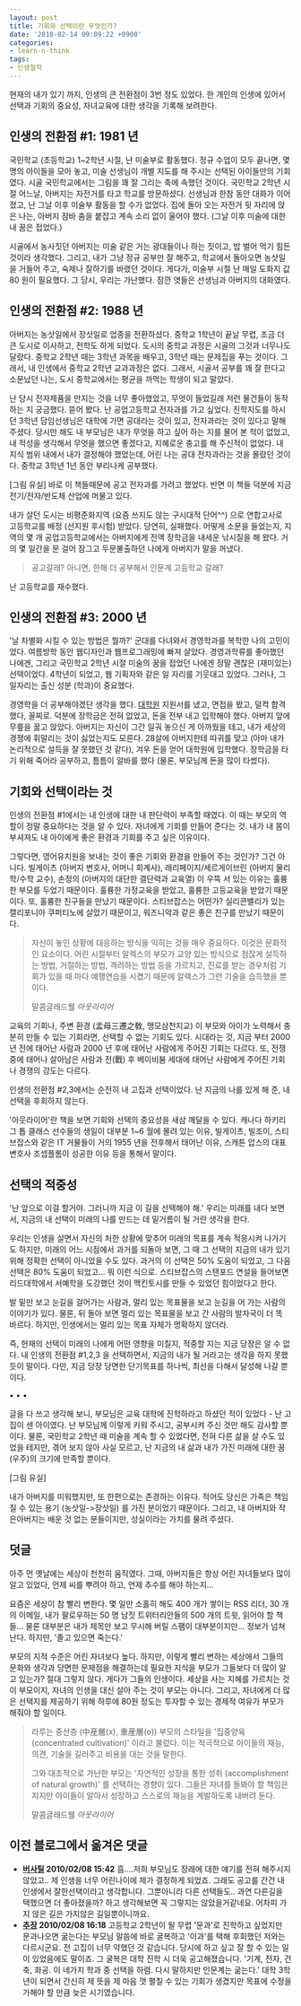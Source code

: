 ```yaml
---
layout: post
title: 기회와 선택이란 무엇인가?
date: '2010-02-14 09:09:22 +0900'
categories:
- learn-n-think
tags:
- 인생철학
---
```


현재의 내가 있기 까지, 인생의 큰 전환점이 3번 정도 있었다. 한 개인의 인생에 있어서 선택과 기회의 중요성, 자녀교육에 대한 생각을 기록해 보려한다.

## 인생의 전환점 #1: 1981 년

국민학교 (초등학교) 1~2학년 시절, 난 미술부로 활동했다. 정규 수업이 모두 끝나면, 몇 명의 아이들을 모아 놓고, 미술 선생님이 개별 지도를 해 주시는 선택된 아이들만의 기회였다. 시골 국민학교에서는 그림을 꽤 잘 그리는 축에 속했던 것이다. 국민학교 2학년 시절 어느날, 아버지는 자전거를 타고 학교를 방문하셨다. 선생님과 한참 동안 대화가 이어졌고, 난 그날 이후 미술부 활동을 할 수가 없었다. 집에 돌아 오는 자전거 뒷 자리에 앉은 나는, 아버지 잠바 춤을 붙잡고 계속 소리 없이 울어야 했다. (그날 이후 미술에 대한 내 꿈은 접었다.)

시골에서 농사짓던 아버지는 미술 같은 거는 광대들이나 하는 짓이고, 밥 벌어 먹기 힘든 것이라 생각했다. 그리고, 내가 그냥 정규 공부만 잘 해주고, 학교에서 돌아오면 농삿일을 거들어 주고, 숙제나 잘하기를 바랬던 것이다. 게다가, 미술부 시절 난 매일 도화지 값 80 원이 필요했다. 그 당시, 우리는 가난했다. 잠깐 엿들은 선생님과 아버지의 대화였다.

<!--more-->

## 인생의 전환점 #2: 1988 년

아버지는 농삿일에서 장삿일로 업종을 전환하셨다. 중학교 1학년이 끝날 무렵, 조금 더 큰 도시로 이사하고, 전학도 하게 되었다. 도시의 중학교 과정은 시골의 그것과 너무나도 달랐다. 중학교 2학년 때는 3학년 과목을 배우고, 3학년 때는 문제집을 푸는 것이다. 그래서, 내 인생에서 중학교 2학년 교과과정은 없다. 그래서, 시골서 공부를 꽤 잘 한다고 소문났던 나는, 도시 중학교에서는 평균을 까먹는 학생이 되고 말았다.

난 당시 전자제품을 만지는 것을 너무 좋아했었고, 무엇이 들었길래 저런 물건들이 동작하는 지 궁금했다. 뜯어 봤다. 난 공업고등학교 전자과를 가고 싶었다. 진학지도를 하시던 3학년 담임선생님은 대학에 가면 공대라는 것이 있고, 전자과라는 것이 있다고 말해주셨다. 당시만 해도 내 부모님은 내가 무엇을 하고 싶어 하는 지를 물어 본 적이 없었고, 내 적성을 생각해서 무엇을 했으면 좋겠다고, 지혜로운 충고를 해 주신적이 없었다. 내 지식 범위 내에서 내가 결정해야 했었는데, 어린 나는 공대 전자과라는 것을 몰랐던 것이다. 중학교 3학년 1년 동안 부리나케 공부했다.

[그림 유실] 바로 이 책들때문에 공고 전자과를 가려고 했었다. 반면 이 책들 덕분에 지금 전기/전자/반도체 산업에 머물고 있다.

내가 살던 도시는 비평준화지역 (요즘 쓰지도 않는 구시대적 단어^^) 으로 연합고사로 고등학교를 배정 (선지원 후시험) 받았다. 당연히, 실패했다. 어떻게 소문을 들었는지, 지역의 몇 개 공업고등학교에서는 아버지에게 전액 장학금을 내세운 낚시질을 해 왔다. 거의 몇 일간을 문 걸어 잠그고 두문불출하던 나에게 아버지가 말을 꺼냈다.

> 공고갈래? 아니면, 한해 더 공부해서 인문계 고등학교 갈래?

난 고등학교를 재수했다.

## 인생의 전환점 #3: 2000 년

'날 차별화 시킬 수 있는 방법은 뭘까?' 군대를 다녀와서 경영학과를 복학한 나의 고민이었다. 여름방학 동안 웹디자인과 웹프로그래밍에 빠져 살았다. 경영과학류를 좋아했던 나에겐, 그리고 국민학교 2학년 시절 미술의 꿈을 접었던 나에겐 정말 괜찮은 (재미있는) 선택이었다. 4학년이 되었고, 웹 기획자와 같은 일 자리를 기웃대고 있었다. 그러나, 그 일자리는 출신 성분 (학과)이 중요했다.

경영학을 더 공부해야겠단 생각을 했다. [대학원](http://gsp.khu.ac.kr) 지원서를 냈고, 면접을 봤고, 덜컥 합격했다, 꼴찌로. 덕분에 장학금은 전혀 없었고, 돈을 전부 내고 입학해야 했다. 아버지 앞에 무릎을 꿇고 앉았다. 아버지는 자신이 그간 일궈 놓으신 게 아까웠을 테고, 내가 세상의 경쟁에 휘말리는 것이 싫었는지도 모른다. 28살에 아버지한테 따귀를 맞고 (아마 내가 논리적으로 설득을 잘 못했던 것 같다), 겨우 돈을 얻어 대학원에 입학했다. 장학금을 타기 위해 죽어라 공부하고, 틈틈이 알바를 했다 (물론, 부모님께 돈을 많이 타썼다).

## 기회와 선택이라는 것

인생의 전환점 #1에서는 내 인생에 대한 내 판단력이 부족할 때였다. 이 때는 부모의 역할이 정말 중요하다는 것을 알 수 있다. 자녀에게 기회를 만들어 준다는 것. 내가 내 몸이 부셔져도 내 아이에게 좋은 환경과 기회를 주고 싶은 이유이다.

그렇다면, 영어유치원을 보내는 것이 좋은 기회와 환경을 만들어 주는 것인가? 그건 아니다. 빌게이츠 (아버지 변호사, 어머니 회계사), 래리페이지/세르게이브린 (아버지 물리학/수학 교수), 손정의 (아버지의 대단한 결단력과 교육열) 이 우뚝 서 있는 이유는 훌륭한 부모를 두었기 때문이다. 훌륭한 가정교육을 받았고, 훌륭한 고등교육을 받았기 때문이다. 또, 훌륭한 친구들을 만났기 때문이다. 스티브잡스는 어떤가? 실리콘밸리가 있는 캘리포니아 쿠퍼티노에 살았기 때문이고, 워즈니악과 같은 좋은 친구를 만났기 때문이다.

> 자신이 놓인 상황에 대응하는 방식을 익히는 것을 매우 중요하다. 이것은 문화적인 요소이다. 어린 시절부터 알렉스의 부모가 교양 있는 방식으로 점잖게 설득하는 방법, 거절하는 방법, 격려하는 방법 등을 가르치고, 진료를 받는 경우처럼 기회가 있을 때 마다 예행연습을 시켰기 때문에 알렉스가 그런 기술을 습득했을 뿐이다.
> <footer>말콤글래드웰 <cite>아웃라이어</cite></footer>

교육의 기회나, 주변 환경 (孟母三遷之敎, 맹모삼천지교) 이 부모와 아이가 노력해서 충분히 만들 수 있는 기회라면, 선택할 수 없는 기회도 있다. 시대라는 것, 지금 부터 2000년 전에 태어난 사람과 2000 년 후에 태어난 사람에게 주어진 기회는 다르다. 또, 전쟁 중에 태어나 살아남은 사람과 전(戰) 후 베이비붐 세대에 태어난 사람에게 주어진 기회나 경쟁의 강도는 다르다.

인생의 전환점 #2,3에서는 순전히 내 고집과 선택이었다. 난 지금의 나를 있게 해 준, 내 선택을 후회하지 않는다.

'아웃라이어'란 책을 보면 기회와 선택의 중요성을 새삼 깨달을 수 있다. 캐나다 하키리그 톱 클래스 선수들의 생일이 대부분 1~6 월에 몰려 있는 이유, 빌게이츠, 빌조이, 스티브잡스와 같은 IT 거물들이 거의 1955 년을 전후해서 태어난 이유, 스캐튼 압스의 대표변호사 조셉플롬이 성공한 이유 등을 통해서 말이다.

## 선택의 적중성

'난 앞으로 이걸 할거야. 그러니까 지금 이 길을 선택해야 해.' 우리는 미래를 내다 보면서, 지금의 내 선택이 미래의 나를 만드는 데 밑거름이 될 거란 생각을 한다.

우리는 인생을 살면서 자신의 처한 상황에 맞추어 미래의 목표를 계속 적응시켜 나가기도 하지만, 미래의 어느 시점에서 과거를 되돌아 보면, 그 때 그 선택의 지금의 내가 있기 위해 정확한 선택이 아니었을 수도 있다. 과거의 이 선택은 50% 도움이 되었고, 그 다음 선택은 80% 도움이 되었고... 뭐 이런 식으로. 스티브잡스의 스탠포드 연설을 들어보면 리드대학에서 서예학을 도강했던 것이 맥킨토시를 만들 수 있었던 힘이었다고 한다.

발 밑만 보고 눈길을 걸어가는 사람과, 멀리 있는 목표물을 보고 눈길을 어 가는 사람의 이야기가 있다. 물론, 뒤 돌아 보면 멀리 있는 목표물을 보고 간 사람의 발자국이 더 똑 바르다. 하지만, 인생에서는 멀리 있는 목표 자체가 명확하지 않더라.

즉, 현재의 선택이 미래의 나에게 어떤 영향을 미칠지, 적중할 지는 지금 당장은 알 수 없다. 내 인생의 전환점 #1,2,3 을 선택하면서, 지금의 내가 될 거라고는 생각을 하지 못했듯이 말이다. 다만, 지금 당장 당면한 단기목표를 하나씩, 최선을 다해서 달성해 나갈 뿐이다.

<div class="spacer">• • •</div>

글을 다 쓰고 생각해 보니, 부모님은 교육 대학에 진학하라고 하셨던 적이 있었다 - 난 고집이 센 아이였다. 난 부모님께 이렇게 키워 주시고, 공부시켜 주신 것만 해도 감사할 뿐이다. 물론, 국민학교 2학년 때 미술을 계속 할 수 있었다면, 전혀 다른 삶을 살 수도 있었을 테지만, 겪어 보지 않아 사실 모르고, 난 지금의 내 삶과 내가 가진 미래에 대한 꿈(우주)의 크기에 만족할 뿐이다.

[그림 유실] 

내가 아버지를 미워했지만, 또 한편으로는 존경하는 이유다. 적어도 당신은 가족은 책임질 수 있는 용기 (농삿일->장삿일) 를 가진 분이었기 때문이다. 그리고, 내 아버지와 작은아버지는 배운 것 없는 분들이지만, 성실이라는 가치를 물려 주셨다.

## 덧글

아주 먼 옛날에는 세상이 천천히 움직였다. 그때, 아버지들은 항상 어린 자녀들보다 많이 알고 있었다, 언제 씨를 뿌려야 하고, 언제 추수를 해야 하는지...

요즘은 세상이 참 빨리 변한다. 몇 일만 소홀히 해도 400 개가 쌓이는 RSS 리더, 30 개의 이메일, 내가 팔로우하는 50 명 남짓 트위터리안들의 500 개의 트윗, 읽어야 할 책들... 물론 대부분은 내가 제목만 보고 무시해 버릴 스팸이 대부분이지만... 정보가 넘쳐 난다. 하지만, '졸고 있으면 죽는다.'

부모의 지적 수준은 어린 자녀보다 높다. 하지만, 이렇게 빨리 변하는 세상에서 그들의 문화와 생각과 당면한 문제점을 해결하는데 필요한 지식을 부모가 그들보다 더 많이 알고 있는가? 절대 그렇지 않다. 게다가 그들의 인생이다. 세상을 사는 지혜를 가르치는 것이 부모이지, 자녀의 인생을 대신 살아 주는 것이 부모는 아니다. 그리고, 자녀에게 더 많은 선택지를 제공하기 위해 하루에 80원 정도는 투자할 수 있는 경제적 여유가 부모가 해줘야 할 일이다.

> 라루는 중산층 (中産層(x), 重産層(o)) 부모의 스타일을 '집중양육 (concentrated cultivation)' 이라고 불렀다. 이는 적극적으로 아이들의 재능, 의견, 기술을 길러주고 비용을 대는 것을 말한다. 
> 
> 그와 대조적으로 가난한 부모는 '자연적인 성장을 통한 성취 (accomplishment of natural growth)' 를 선택하는 경향이 있다. 그들은 자녀를 돌봐야 할 책임은 지지만 아이들이 알아서 성장하고 스스로의 재능을 계발하도록 내버려 둔다.
> <footer>말콤글래드웰 <cite>아웃라이어</cite></footer>

## 이전 블로그에서 옮겨온 댓글

- **[버사틸](http://blog.naver.com/joonyou97) 2010/02/08 15:42** 흠....저희 부모님도 장래에 대한 얘기를 전혀 해주시지 않았고.. 제 인생을 너무 어린나이에 제가 결정하게 되었죠. 그래도 공고를 간건 내인생에서 잘한선택이라고 생각합니다. 그뿐아니라 다른 선택들도.. 과연 다른길을 택했으면 더 좋아졌을까? 하고 생각해보면 꼭 그렇지는 않았을거같네요. 어차피 가지 않은 길은 가지않은 길일뿐이니까요.
- **[추장](http://blog.naver.com/exanglos) 2010/02/08 16:18** 고등학교 2학년이 될 무렵 '문과'로 진학하고 싶었지만 문과나오면 굶는다는 부모님 말씀에 바로 굴복하고 '이과'를 택해 후회했던 저와는 다르시군요. 전 고집이 너무 약했던 것 같습니다. 당시에 하고 싶고 잘 할 수 있는 일이 있었음에도 말이죠. 그 굴복은 대학 진학 시 더욱 공고해졌습니다. '기계, 전자, 건축, 화공. 이 네가지 학과 중 선택을 하렴. 다시 말하지만 인문계는 굶는다.' 대학 3학년이 되면서 간신히 제 뜻을 제 마음 껏 펼칠 수 있는 기회가 생겼지만 목표에 수정을 가해야 할 만큼 늦은 시기였습니다.
